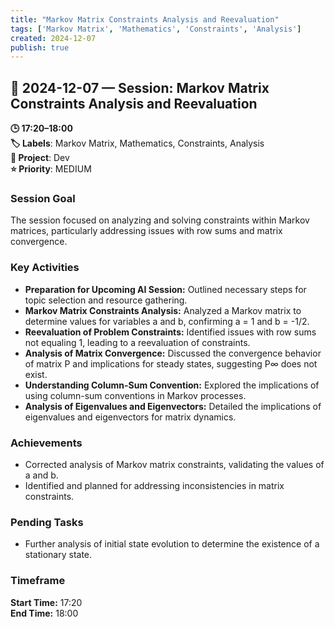 ```yaml
---
title: "Markov Matrix Constraints Analysis and Reevaluation"
tags: ['Markov Matrix', 'Mathematics', 'Constraints', 'Analysis']
created: 2024-12-07
publish: true
---
```


## 📅 2024-12-07 — Session: Markov Matrix Constraints Analysis and Reevaluation

**🕒 17:20–18:00**  
**🏷️ Labels**: Markov Matrix, Mathematics, Constraints, Analysis  
**📂 Project**: Dev  
**⭐ Priority**: MEDIUM  


### Session Goal
The session focused on analyzing and solving constraints within Markov matrices, particularly addressing issues with row sums and matrix convergence.

### Key Activities
- **Preparation for Upcoming AI Session:** Outlined necessary steps for topic selection and resource gathering.
- **Markov Matrix Constraints Analysis:** Analyzed a Markov matrix to determine values for variables a and b, confirming a = 1 and b = -1/2.
- **Reevaluation of Problem Constraints:** Identified issues with row sums not equaling 1, leading to a reevaluation of constraints.
- **Analysis of Matrix Convergence:** Discussed the convergence behavior of matrix P and implications for steady states, suggesting P∞ does not exist.
- **Understanding Column-Sum Convention:** Explored the implications of using column-sum conventions in Markov processes.
- **Analysis of Eigenvalues and Eigenvectors:** Detailed the implications of eigenvalues and eigenvectors for matrix dynamics.

### Achievements
- Corrected analysis of Markov matrix constraints, validating the values of a and b.
- Identified and planned for addressing inconsistencies in matrix constraints.

### Pending Tasks
- Further analysis of initial state evolution to determine the existence of a stationary state.

### Timeframe
**Start Time:** 17:20  
**End Time:** 18:00
